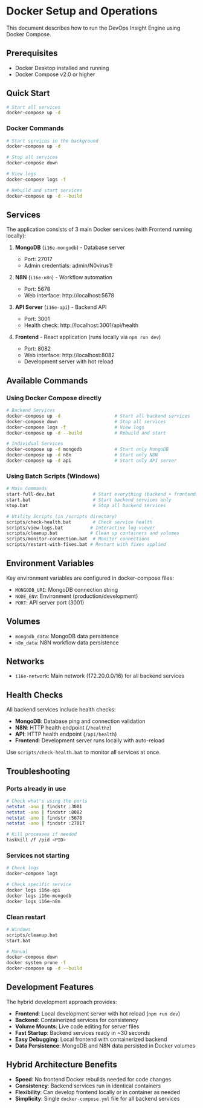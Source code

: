 # Docker Setup and Operations

This document describes how to run the DevOps Insight Engine using Docker Compose.

## Prerequisites

- Docker Desktop installed and running
- Docker Compose v2.0 or higher

## Quick Start

```bash
# Start all services
docker-compose up -d
```

### Docker Commands

```bash
# Start services in the background
docker-compose up -d

# Stop all services
docker-compose down

# View logs
docker-compose logs -f

# Rebuild and start services
docker-compose up -d --build
```

## Services

The application consists of 3 main Docker services (with Frontend running locally):

1. **MongoDB** (`i16e-mongodb`) - Database server
   - Port: 27017
   - Admin credentials: admin/N0virus1!

2. **N8N** (`i16e-n8n`) - Workflow automation
   - Port: 5678
   - Web interface: http://localhost:5678

3. **API Server** (`i16e-api`) - Backend API
   - Port: 3001
   - Health check: http://localhost:3001/api/health

4. **Frontend** - React application (runs locally via `npm run dev`)
   - Port: 8082
   - Web interface: http://localhost:8082
   - Development server with hot reload

## Available Commands

### Using Docker Compose directly

```bash
# Backend Services
docker-compose up -d                    # Start all backend services
docker-compose down                     # Stop all services  
docker-compose logs -f                  # View logs
docker-compose up -d --build            # Rebuild and start

# Individual Services
docker-compose up -d mongodb            # Start only MongoDB
docker-compose up -d n8n                # Start only N8N
docker-compose up -d api                # Start only API server
```

### Using Batch Scripts (Windows)

```bash
# Main Commands
start-full-dev.bat              # Start everything (backend + frontend)
start.bat                       # Start backend services only
stop.bat                        # Stop all backend services

# Utility Scripts (in /scripts directory)
scripts/check-health.bat        # Check service health
scripts/view-logs.bat          # Interactive log viewer
scripts/cleanup.bat            # Clean up containers and volumes
scripts/monitor-connection.bat  # Monitor connections
scripts/restart-with-fixes.bat # Restart with fixes applied
```

## Environment Variables

Key environment variables are configured in docker-compose files:

- `MONGODB_URI`: MongoDB connection string
- `NODE_ENV`: Environment (production/development)
- `PORT`: API server port (3001)

## Volumes

- `mongodb_data`: MongoDB data persistence
- `n8n_data`: N8N workflow data persistence

## Networks

- `i16e-network`: Main network (172.20.0.0/16) for all backend services

## Health Checks

All backend services include health checks:

- **MongoDB**: Database ping and connection validation
- **N8N**: HTTP health endpoint (`/healthz`)
- **API**: HTTP health endpoint (`/api/health`)
- **Frontend**: Development server runs locally with auto-reload

Use `scripts/check-health.bat` to monitor all services at once.

## Troubleshooting

### Ports already in use

```bash
# Check what's using the ports
netstat -ano | findstr :3001
netstat -ano | findstr :8082
netstat -ano | findstr :5678
netstat -ano | findstr :27017

# Kill processes if needed
taskkill /f /pid <PID>
```

### Services not starting

```bash
# Check logs
docker-compose logs

# Check specific service
docker logs i16e-api
docker logs i16e-mongodb
docker logs i16e-n8n
```

### Clean restart

```bash
# Windows
scripts/cleanup.bat
start.bat

# Manual
docker-compose down
docker system prune -f  
docker-compose up -d --build
```

## Development Features

The hybrid development approach provides:

- **Frontend**: Local development server with hot reload (`npm run dev`)
- **Backend**: Containerized services for consistency
- **Volume Mounts**: Live code editing for server files
- **Fast Startup**: Backend services ready in ~30 seconds
- **Easy Debugging**: Local frontend with containerized backend
- **Data Persistence**: MongoDB and N8N data persisted in Docker volumes

## Hybrid Architecture Benefits

- **Speed**: No frontend Docker rebuilds needed for code changes
- **Consistency**: Backend services run in identical containers
- **Flexibility**: Can develop frontend locally or in container as needed
- **Simplicity**: Single `docker-compose.yml` file for all backend services
